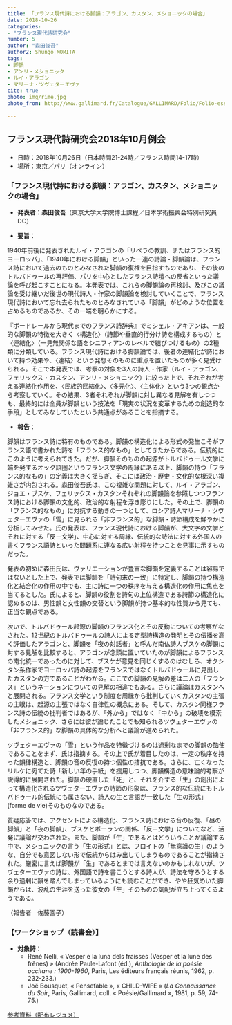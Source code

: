 ```yaml
---
title: 「フランス現代詩における脚韻：アラゴン、カスタン、メショニックの場合」
date: 2018-10-26
categories:
- "フランス現代詩研究会"
number: 5
author: "森田俊吾"
author2: Shungo MORITA
tags: 
- 脚韻
- アンリ・メショニック
- ルイ・アラゴン
- マリーナ・ツヴェターエヴァ
cite: true
photo: img/rime.jpg
photo_from: http://www.gallimard.fr/Catalogue/GALLIMARD/Folio/Folio-essais/La-rime-et-la-vie

---
```


## フランス現代詩研究会2018年10月例会

- 日時：2018年10月26日（日本時間21-24時／フランス時間14-17時）
- 場所：東京／パリ（オンライン）

### 「フランス現代詩における脚韻：アラゴン、カスタン、メショニックの場合」

- **発表者：森田俊吾**（東京大学大学院博士課程／日本学術振興会特別研究員DC）

<!--more-->

- **要旨**：

1940年前後に発表されたルイ・アラゴンの「リベラの教訓、またはフランス的ヨーロッパ」、「1940年における脚韻」といった一連の詩論・脚韻論は、フランス詩において過去のものとみなされた脚韻の復権を目指すものであり、その後のトルバドゥールの再評価、パリを中心としたフランス詩壇への反省といった議論を呼び起こすことになる。本発表では、これらの脚韻論の再検討、及びこの議論を受け継いだ後世の現代詩人・作家の脚韻論を検討していくことで、フランス現代詩において忘れ去られたものとみなされている「脚韻」がどのような位置を占めるものであるか、その一端を明らかにする。

『ボードレールから現代までのフランス詩辞典』でミシェル・アキアンは、一般的な脚韻の特徴を大きく〈構造化〉（詩節や垂直的行分け詩を構成するもの）と〈連結化〉（一見無関係な語をシニフィアンのレベルで結びつけるもの）の2種類に分類している。フランス現代詩における脚韻論では、後者の連結化が詩において持つ効果や、〈連結〉という発想そのものに重点を置いたものが多く見受けられる。そこで本発表では、考察の対象を3人の詩人・作家（ルイ・アラゴン、フェリックス・カスタン、アンリ・メショニック）に絞った上で、それぞれが考える連結化作用を、〈民族的団結化〉、〈多元化〉、〈主体化〉という3つの観点から考察していく。その結果、3者それぞれが脚韻に対し異なる見解を有しつつも、最終的には全員が脚韻という技法を「現実の状況を変革するための創造的な手段」としてみなしていたという共通点があることを指摘する。

- **報告**：

脚韻はフランス詩に特有のものである。脚韻の構造化による形式の発生こそがフランス語で書かれた詩を「フランス的なもの」としてきたからである。伝統的にこのように考えられてきた。だが、脚韻そのものの起源がトルバドゥール文学に端を発するオック語圏というフランス文学の周縁にある以上、脚韻の持つ「フランス的なもの」の定義は大きく揺らぎ、そこには政治・歴史・文化的な根深い複雑さが内包される。森田俊吾氏は、この複雑な問題に対して、ルイ・アラゴン、ジョエ・ブスケ、フェリックス・カスタンそれぞれの脚韻論を参照しつつフランス詩における脚韻の文化的、政治的な射程を浮き彫りにした。その上で、脚韻の「フランス的なもの」に対抗する動きの一つとして、ロシア詩人マリーナ・ツヴェターエヴァの「雪」に見られる「非フランス的」な脚韻・詩節構成を鮮やかに分析してみせた。氏の発表は、フランス現代詩における脚韻が、大文字の文学とそれに対する「反－文学」、中心に対する周縁、伝統的な詩法に対する外国人の書くフランス語詩といった問題系に連なる広い射程を持つことを見事に示すものだった。

発表の初めに森田氏は、ヴァリエーションが豊富な脚韻を定義することは容易ではないとした上で、発表では脚韻を「詩句末の一致」に特定し、脚韻の持つ構造化と結合化の作用の中でも、主に詩に一つの秩序を与える構造化の作用に焦点を当てるとした。氏によると、脚韻の役割を詩句の上位構造である詩節の構造化に認めるのは、男性韻と女性韻の交替という脚韻が持つ基本的な性質から見ても、正当な観点である。

次いで、トルバドゥール起源の脚韻のフランス化とその反動についての考察がなされた。12世紀のトルバドゥールの詩人による定型詩構造の発明とその伝播を高く評価したアラゴンと、脚韻を「夜の対話者」と呼んだ南仏詩人ブスケの脚韻に対する見解を比較すると、アラゴンが念頭に置いていたのが脚韻によるフランスの南北統一であったのに対して、ブスケが意見を同じくするのはむしろ、オクシタン系作家でヨーロッパ詩の起源をフランスではなくトルバドゥールに見出したカスタンの方であることがわかる。ここでの脚韻の見解の差は二人の「フランス」というネーションについての見解の相違でもある。さらに議論はカスタンへと展開される。フランス文学という制度を周縁から批判していくカスタンの主張の主眼は、起源の主張ではなく自律性の概念にある。そして、カスタン同様フランス詩の伝統の批判者ではあるが、「外から」ではなく「中から」の破壊を模索したメショニック、さらには彼が論じたことでも知られるツヴェターエヴァの「非フランス的」な脚韻の具体的な分析へと議論が進められた。

ツヴェターエヴァの「雪」という作品を特徴づけるのは過剰なまでの脚韻の酷使であることをまず、氏は指摘する。その上で氏が着目したのは、一定の秩序を持った韻律構造と、脚韻の音の反復の持つ個性の拮抗である。さらに、亡くなったリルケに宛てた詩「新しい年の手紙」を援用しつつ、脚韻構造の意味論的考察が説得的に展開された。脚韻の硬直した「死」と、それを介する「生」の創出によって構造化されるツヴェターエヴァの詩節の形象は、フランス的な伝統にもトルバドゥール的伝統にも属さない、詩人の生と言語が一致した「生の形式」(forme de vie)そのものなのである。

質疑応答では、アクセントによる構造化、フランス詩における音の反復、「昼の脚韻」と「夜の脚韻」、ブスケとポーランの関係、「反－文学」についてなど、活発に議論が交わされた。また、脚韻が「生」であるとはどういうことか議論する中で、メショニックの言う「生の形式」とは、フロイトの「無意識の生」のような、自分でも意図しない形で伝統からはみ出してしまうものであることが指摘された。厳密に言えば脚韻が「生」であるとまでは言えないのかもしれないが、ツヴェターエヴァの詩は、外国語で詩を書こうとする詩人が、詩法を守ろうとする余り過剰に韻を踏んでしまっているようにも読むことができ、やや狂気めいた脚韻からは、波乱の生涯を送った彼女の「生」そのものの気配が立ち上ってくるようである。

（報告者　佐藤園子）


### 【ワークショップ（読書会）】

- **対象詩**：
	- René Nelli, « Vesper e la luna dels fraisses (Vesper et la lune des frênes) » (Andrée Paule-Lafont (éd.), *Anthologie de la poésie occitane : 1900-1960*, Paris, Les éditeurs français réunis, 1962, p. 232-233.)
	- Joë Bousquet, « Pensefable », « CHILD-WIFE » (*La Connaissance du Soir*, Paris, Gallimard, coll. « Poésie/Gallimard », 1981, p. 59, 74-75.)

[参考資料（配布レジュメ）](./../img/pdf/rime.pdf)
